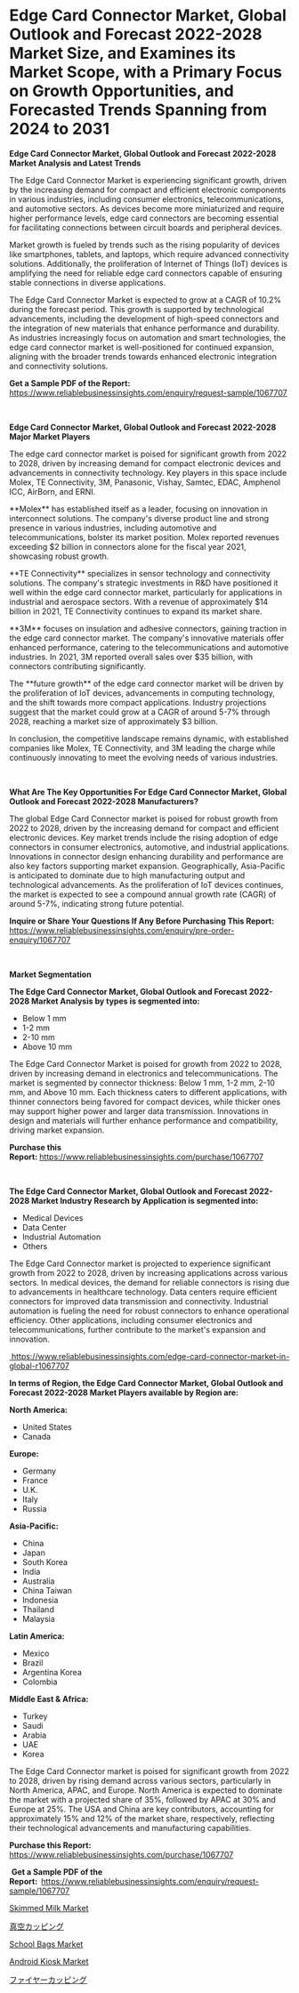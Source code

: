 <p><h1>Edge Card Connector Market, Global Outlook and Forecast 2022-2028 Market Size, and Examines its Market Scope, with a Primary Focus on Growth Opportunities, and Forecasted Trends Spanning from 2024 to 2031</h1></p><p><strong>Edge Card Connector Market, Global Outlook and Forecast 2022-2028 Market Analysis and Latest Trends</strong></p>
<p><p>The Edge Card Connector Market is experiencing significant growth, driven by the increasing demand for compact and efficient electronic components in various industries, including consumer electronics, telecommunications, and automotive sectors. As devices become more miniaturized and require higher performance levels, edge card connectors are becoming essential for facilitating connections between circuit boards and peripheral devices.</p><p>Market growth is fueled by trends such as the rising popularity of devices like smartphones, tablets, and laptops, which require advanced connectivity solutions. Additionally, the proliferation of Internet of Things (IoT) devices is amplifying the need for reliable edge card connectors capable of ensuring stable connections in diverse applications.</p><p>The Edge Card Connector Market is expected to grow at a CAGR of 10.2% during the forecast period. This growth is supported by technological advancements, including the development of high-speed connectors and the integration of new materials that enhance performance and durability. As industries increasingly focus on automation and smart technologies, the edge card connector market is well-positioned for continued expansion, aligning with the broader trends towards enhanced electronic integration and connectivity solutions.</p></p>
<p><strong>Get a Sample PDF of the Report:&nbsp;</strong> <a href="https://www.reliablebusinessinsights.com/enquiry/request-sample/1067707">https://www.reliablebusinessinsights.com/enquiry/request-sample/1067707</a></p>
<p>&nbsp;</p>
<p><strong>Edge Card Connector Market, Global Outlook and Forecast 2022-2028 Major Market Players</strong></p>
<p><p>The edge card connector market is poised for significant growth from 2022 to 2028, driven by increasing demand for compact electronic devices and advancements in connectivity technology. Key players in this space include Molex, TE Connectivity, 3M, Panasonic, Vishay, Samtec, EDAC, Amphenol ICC, AirBorn, and ERNI.</p><p>**Molex** has established itself as a leader, focusing on innovation in interconnect solutions. The company's diverse product line and strong presence in various industries, including automotive and telecommunications, bolster its market position. Molex reported revenues exceeding $2 billion in connectors alone for the fiscal year 2021, showcasing robust growth.</p><p>**TE Connectivity** specializes in sensor technology and connectivity solutions. The company's strategic investments in R&D have positioned it well within the edge card connector market, particularly for applications in industrial and aerospace sectors. With a revenue of approximately $14 billion in 2021, TE Connectivity continues to expand its market share.</p><p>**3M** focuses on insulation and adhesive connectors, gaining traction in the edge card connector market. The company's innovative materials offer enhanced performance, catering to the telecommunications and automotive industries. In 2021, 3M reported overall sales over $35 billion, with connectors contributing significantly.</p><p>The **future growth** of the edge card connector market will be driven by the proliferation of IoT devices, advancements in computing technology, and the shift towards more compact applications. Industry projections suggest that the market could grow at a CAGR of around 5-7% through 2028, reaching a market size of approximately $3 billion. </p><p>In conclusion, the competitive landscape remains dynamic, with established companies like Molex, TE Connectivity, and 3M leading the charge while continuously innovating to meet the evolving needs of various industries.</p></p>
<p>&nbsp;</p>
<p><strong>What Are The Key Opportunities For Edge Card Connector Market, Global Outlook and Forecast 2022-2028 Manufacturers?</strong></p>
<p><p>The global Edge Card Connector market is poised for robust growth from 2022 to 2028, driven by the increasing demand for compact and efficient electronic devices. Key market trends include the rising adoption of edge connectors in consumer electronics, automotive, and industrial applications. Innovations in connector design enhancing durability and performance are also key factors supporting market expansion. Geographically, Asia-Pacific is anticipated to dominate due to high manufacturing output and technological advancements. As the proliferation of IoT devices continues, the market is expected to see a compound annual growth rate (CAGR) of around 5-7%, indicating strong future potential.</p></p>
<p><strong>Inquire or Share Your Questions If Any Before Purchasing This Report:</strong> <a href="https://www.reliablebusinessinsights.com/enquiry/pre-order-enquiry/1067707">https://www.reliablebusinessinsights.com/enquiry/pre-order-enquiry/1067707</a></p>
<p>&nbsp;</p>
<p><strong>Market Segmentation</strong></p>
<p><strong>The Edge Card Connector Market, Global Outlook and Forecast 2022-2028 Market Analysis by types is segmented into:</strong></p>
<p><ul><li>Below 1 mm</li><li>1-2 mm</li><li>2-10 mm</li><li>Above 10 mm</li></ul></p>
<p><p>The Edge Card Connector Market is poised for growth from 2022 to 2028, driven by increasing demand in electronics and telecommunications. The market is segmented by connector thickness: Below 1 mm, 1-2 mm, 2-10 mm, and Above 10 mm. Each thickness caters to different applications, with thinner connectors being favored for compact devices, while thicker ones may support higher power and larger data transmission. Innovations in design and materials will further enhance performance and compatibility, driving market expansion.</p></p>
<p><strong>Purchase this Report:&nbsp;</strong><a href="https://www.reliablebusinessinsights.com/purchase/1067707">https://www.reliablebusinessinsights.com/purchase/1067707</a></p>
<p>&nbsp;</p>
<p><strong>The Edge Card Connector Market, Global Outlook and Forecast 2022-2028 Market Industry Research by Application is segmented into:</strong></p>
<p><ul><li>Medical Devices</li><li>Data Center</li><li>Industrial Automation</li><li>Others</li></ul></p>
<p><p>The Edge Card Connector market is projected to experience significant growth from 2022 to 2028, driven by increasing applications across various sectors. In medical devices, the demand for reliable connectors is rising due to advancements in healthcare technology. Data centers require efficient connectors for improved data transmission and connectivity. Industrial automation is fueling the need for robust connectors to enhance operational efficiency. Other applications, including consumer electronics and telecommunications, further contribute to the market's expansion and innovation.</p></p>
<p><a href="https://www.reliablebusinessinsights.com/edge-card-connector-market-in-global-r1067707">&nbsp;https://www.reliablebusinessinsights.com/edge-card-connector-market-in-global-r1067707</a></p>
<p><strong>In terms of Region, the Edge Card Connector Market, Global Outlook and Forecast 2022-2028 Market Players available by Region are:</strong></p>
<p>
    <p> <strong> North America: </strong>
        <ul>
            <li>United States</li>
            <li>Canada</li>
        </ul>
        </p> 
    <p> <strong> Europe: </strong>
        <ul>
            <li>Germany</li>
            <li>France</li>
            <li>U.K.</li>
            <li>Italy</li>
            <li>Russia</li>
        </ul>
        </p> 
    <p> <strong> Asia-Pacific: </strong>
        <ul>
            <li>China</li>
            <li>Japan</li>
            <li>South Korea</li>
            <li>India</li>
            <li>Australia</li>
            <li>China Taiwan</li>
            <li>Indonesia</li>
            <li>Thailand</li>
            <li>Malaysia</li>
        </ul>
        </p> 
    <p> <strong> Latin America: </strong>
        <ul>
            <li>Mexico</li>
            <li>Brazil</li>
            <li>Argentina Korea</li>
            <li>Colombia</li>
        </ul>
        </p> 
    <p> <strong> Middle East & Africa: </strong>
        <ul>
            <li>Turkey</li>
            <li>Saudi</li>
            <li>Arabia</li>
            <li>UAE</li>
            <li>Korea</li>
        </ul>
    </p>
    </p>
<p><p>The Edge Card Connector market is poised for significant growth from 2022 to 2028, driven by rising demand across various sectors, particularly in North America, APAC, and Europe. North America is expected to dominate the market with a projected share of 35%, followed by APAC at 30% and Europe at 25%. The USA and China are key contributors, accounting for approximately 15% and 12% of the market share, respectively, reflecting their technological advancements and manufacturing capabilities.</p></p>
<p><strong>Purchase this Report: </strong><a href="https://www.reliablebusinessinsights.com/purchase/1067707">https://www.reliablebusinessinsights.com/purchase/1067707</a></p>
<p>&nbsp;<strong>Get a Sample PDF of the Report:&nbsp;&nbsp;</strong><a href="https://www.reliablebusinessinsights.com/enquiry/request-sample/1067707">https://www.reliablebusinessinsights.com/enquiry/request-sample/1067707</a></p>
<p><strong></strong></p>
<p><p><a href="https://www.linkedin.com/pulse/skimmed-milk-market2024-2031-industry-insights-investment-opportunities-zapdc?trackingId=vCXVpFfVQOmLZ8aGGVY7aw%3D%3D">Skimmed Milk Market</a></p><p><a href="https://medium.com/@eunawiegad2023/%E7%9C%9F%E7%A9%BA%E3%82%AB%E3%83%83%E3%83%94%E3%83%B3%E3%82%B0%E5%B8%82%E5%A0%B4%E3%81%AE%E3%83%88%E3%83%AC%E3%83%B3%E3%83%89-%E7%9C%9F%E7%A9%BA%E3%82%AB%E3%83%83%E3%83%94%E3%83%B3%E3%82%B0%E5%B8%82%E5%A0%B4%E3%81%AE%E6%B4%9E%E5%AF%9F%E3%81%A8%E4%BA%88%E6%B8%AC%E5%88%86%E6%9E%90%E3%81%AB%E7%84%A6%E7%82%B9%E3%82%92%E5%BD%93%E3%81%A6%E3%82%8B-2024%E5%B9%B4-2031%E5%B9%B4-924ba9c91ea8">真空カッピング</a></p><p><a href="https://www.linkedin.com/pulse/school-bags-market-analysis-report-global-insights-region-type-iwief?trackingId=4wn5V9ofRpKsjmXYsY8XTQ%3D%3D">School Bags Market</a></p><p><a href="https://issuu.com/reportprime-2/docs/android-kiosk-market-size-2030.pptx_c21667c9a60302">Android Kiosk Market</a></p><p><a href="https://medium.com/@eunawiegad2023/%E3%83%95%E3%82%A1%E3%82%A4%E3%83%A4%E3%83%BC%E3%82%AB%E3%83%83%E3%83%94%E3%83%B3%E3%82%B0%E5%B8%82%E5%A0%B4-%E7%94%A3%E6%A5%AD%E3%81%AE%E7%8A%B6%E6%B3%81-%E6%88%90%E9%95%B7%E3%81%AE%E8%BB%8C%E8%B7%A1%E3%81%A8%E3%82%B0%E3%83%AD%E3%83%BC%E3%83%90%E3%83%AB%E5%B8%82%E5%A0%B4-9e9df3b848f1">ファイヤーカッピング</a></p></p>